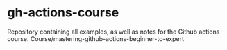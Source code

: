 # gh-actions-course
Repository containing all examples, as well as notes for the Github actions course.
Course/mastering-github-actions-beginner-to-expert
